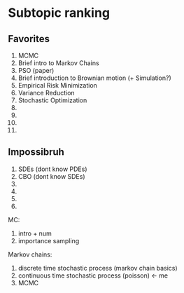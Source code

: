 # Subtopic ranking

## Favorites
 1. MCMC
 2. Brief intro to Markov Chains
 3. PSO (paper)
 4. Brief introduction to Brownian motion (+ Simulation?)
 5. Empirical Risk Minimization
 6. Variance Reduction
 7. Stochastic Optimization
 8. 
 9. 
10. 
11. 

## Impossibruh

 1. SDEs (dont know PDEs)
 2. CBO (dont know SDEs)
 3. 
 4. 
 5. 
 6. 


MC: 
1. intro + num
2. importance sampling

Markov chains: 

1. discrete time stochastic process (markov chain basics)
2. continuous time stochastic process (poisson) <- me
3. MCMC
